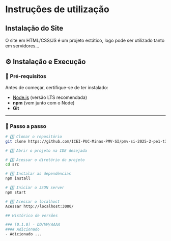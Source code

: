 # Instruções de utilização

## Instalação do Site

O site em HTML/CSS/JS é um projeto estático, logo pode ser utilizado tanto em servidores...

## ⚙️ Instalação e Execução

### 🔹 Pré-requisitos
Antes de começar, certifique-se de ter instalado:
- [Node.js](https://nodejs.org/) (versão LTS recomendada)
- **npm** (vem junto com o Node)
- **Git**

---

### 🔹 Passo a passo

```bash
# 1️⃣ Clonar o repositório
git clone https://github.com/ICEI-PUC-Minas-PMV-SI/pmv-si-2025-2-pe1-t3-rota-mais.git

# 2️⃣ Abrir o projeto na IDE desejada

# 3️⃣ Acessar o diretório do projeto
cd src

# 4️⃣ Instalar as dependências
npm install

# 5️⃣ Iniciar o JSON server
npm start

# 6️⃣ Acessar o localhost
Acessar http://localhost:3000/

## Histórico de versões

### [0.1.0] - DD/MM/AAAA
#### Adicionado
- Adicionado ...
